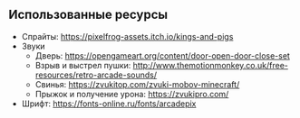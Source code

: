 ## Использованные ресурсы
- Спрайты: https://pixelfrog-assets.itch.io/kings-and-pigs
- Звуки 
  - Дверь: https://opengameart.org/content/door-open-door-close-set
  - Взрыв и выстрел пушки: http://www.themotionmonkey.co.uk/free-resources/retro-arcade-sounds/
  - Свинья: https://zvukitop.com/zvuki-mobov-minecraft/
  - Прыжок и получение урона: https://zvukipro.com/
- Шрифт: https://fonts-online.ru/fonts/arcadepix
  
